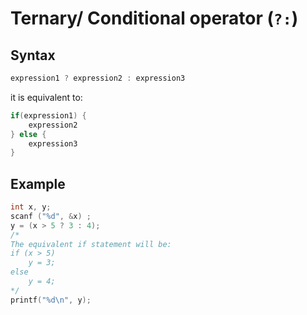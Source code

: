 # Ternary/ Conditional operator (`?:`)

## Syntax

```c
expression1 ? expression2 : expression3
```

it is equivalent to:
```c
if(expression1) {
    expression2
} else {
    expression3
}
```

## Example
```c
int x, y;
scanf ("%d", &x) ;
y = (x > 5 ? 3 : 4);
/*
The equivalent if statement will be:
if (x > 5)
    y = 3;
else
    y = 4;
*/
printf("%d\n", y);
```
